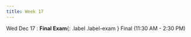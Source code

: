 ```yaml
---
title: Week 17
---
```


Wed Dec 17
: **Final Exam**{: .label .label-exam } Final (11:30 AM - 2:30 PM)
